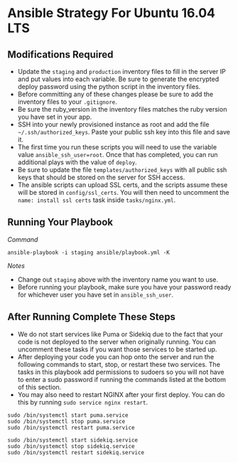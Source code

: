 # Ansible Strategy For Ubuntu 16.04 LTS

## Modifications Required

* Update the `staging` and `production` inventory files to fill in the server IP and put values into each variable.  Be sure to generate the encrypted deploy password using the python script in the inventory files.
* Before committing any of these changes please be sure to add the inventory files to your `.gitignore`.
* Be sure the ruby_version in the inventory files matches the ruby version you have set in your app.
* SSH into your newly provisioned instance as root and add the file `~/.ssh/authorized_keys`.  Paste your public ssh key into this file and save it.
* The first time you run these scripts you will need to use the variable value `ansible_ssh_user=root`.  Once that has completed, you can run additional plays with the value of `deploy`.
* Be sure to update the file `templates/authorized_keys` with all public ssh keys that should be stored on the server for SSH access.
* The ansible scripts can upload SSL certs, and the scripts assume these will be stored in `config/ssl_certs`.  You will then need to uncomment the `name: install ssl certs` task inside `tasks/nginx.yml`.

## Running Your Playbook

*Command*    
```
ansible-playbook -i staging ansible/playbook.yml -K
```
*Notes*    

* Change out `staging` above with the inventory name you want to use.
* Before running your playbook, make sure you have your password ready for whichever user you have set in `ansible_ssh_user`.

## After Running Complete These Steps
* We do not start services like Puma or Sidekiq due to the fact that your code is not deployed to the server when originally running.  You can uncomment these tasks if you want those services to be started up.
* After deploying your code you can hop onto the server and run the following commands to start, stop, or restart these two services.  The tasks in this playbook add permissions to sudoers so you will not have to enter a sudo password if running the commands listed at the bottom of this section.
* You may also need to restart NGINX after your first deploy.  You can do this by running `sudo service nginx restart`.

```
sudo /bin/systemctl start puma.service
sudo /bin/systemctl stop puma.service
sudo /bin/systemctl restart puma.service

sudo /bin/systemctl start sidekiq.service
sudo /bin/systemctl stop sidekiq.service
sudo /bin/systemctl restart sidekiq.service
```
